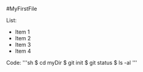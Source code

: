 #MyFirstFile

List:
 - Item 1
 - Item 2
 - Item 3
 - Item 4
 
 Code:
 '''sh
 $ cd myDir
 $ git init
 $ git status
 $ ls -al
 '''